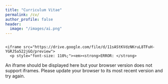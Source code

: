 ```yaml
---
title: "Curriculum Vitae"
permalink: /cv/
author_profile: false
header:
  image: "/images/ai.png"
---
```


<div id="Iframe-Master-CC-and-Rs" class="set-margin set-padding set-border set-box-shadow center-block-horiz">
  <div class="responsive-wrapper
     responsive-wrapper-wxh-572x612"
     style="-webkit-overflow-scrolling: touch; overflow: auto;">

    <iframe src="https://drive.google.com/file/d/11sAStKVdzNKruL8TFuH-YGRJ5a522jGO/preview"> 
      <p style="font-size: 110%;"><em><strong>ERROR: </strong>  
An &#105;frame should be displayed here but your browser version does not support &#105;frames. </em>Please update your browser to its most recent version and try again.</p>
    </iframe>

  </div>
</div>
